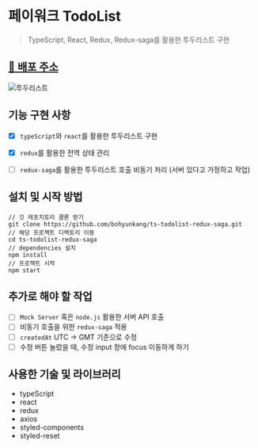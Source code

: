 # 페이워크 TodoList
> TypeScript, React, Redux, Redux-saga를 활용한 투두리스트 구현

## [🔗 배포 주소](https://paywork-todolist-with-redux.netlify.app/)

![투두리스트](https://user-images.githubusercontent.com/65386533/131763421-49ca1ab8-e71e-428b-b278-03d0b111796d.png)

## 기능 구현 사항
- [x] `typeScript`와 `react`를 활용한 투두리스트 구현
- [x] `redux`를 활용한 전역 상태 관리
- [ ] `redux-saga`를 활용한 투두리스트 호출 비동기 처리 (서버 있다고 가정하고 작업)


## 설치 및 시작 방법
```
// 깃 레포지토리 클론 받기
git clone https://github.com/bohyunkang/ts-todolist-redux-saga.git
// 해당 프로젝트 디렉토리 이동
cd ts-todolist-redux-saga
// dependencies 설치
npm install
// 프로젝트 시작
npm start
```

## 추가로 해야 할 작업
- [ ] `Mock Server` 혹은 `node.js` 활용한 서버 API 호출
- [ ] 비동기 호출을 위한 `redux-saga` 적용
- [ ] `createdAt` UTC → GMT 기준으로 수정
- [ ] 수정 버튼 눌렀을 때, 수정 input 창에 focus 이동하게 하기

## 사용한 기술 및 라이브러리
- typeScript
- react
- redux
- axios
- styled-components
- styled-reset
